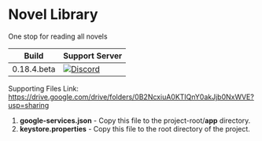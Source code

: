 # Novel Library
One stop for reading all novels

| Build | Support Server |
|-------|---------|
| 0.18.4.beta | [![Discord](https://img.shields.io/discord/339610451711361024.svg?label=discord&labelColor=7289da&color=2c2f33&style=flat)](https://discord.gg/qFZX4vdEdF) |


Supporting Files Link: https://drive.google.com/drive/folders/0B2NcxiuA0KTIQnY0akJjb0NxWVE?usp=sharing
1. <b>google-services.json</b> - Copy this file to the project-root/<b>app</b> directory.
2. <b>keystore.properties</b> - Copy this file to the root directory of the project.

